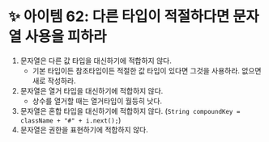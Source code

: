 # ✨ 아이템 62: 다른 타입이 적절하다면 문자열 사용을 피하라

1. 문자열은 다른 값 타입을 대신하기에 적합하지 않다.
    - 기본 타입이든 참조타입이든 적절한 값 타입이 있다면 그것을 사용하라. 없으면 새로 작성하라.
2. 문자열은 열거 타입을 대신하기에 적합하지 않다.
   - 상수를 열거할 때는 열거타입이 월등히 낫다.
3. 문자열은 혼합 타입을 대신하기에 적합하지 않다. (`String compoundKey = className + "#" + i.next();`)
4. 문자열은 권한을 표현하기에 적합하지 않다.
